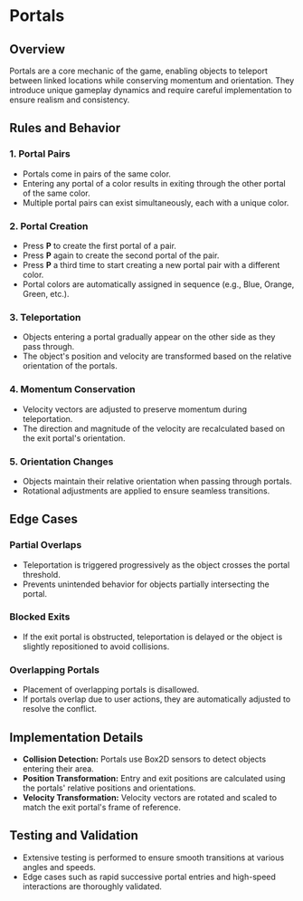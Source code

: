 # Portals

## Overview

Portals are a core mechanic of the game, enabling objects to teleport between linked locations while conserving momentum and orientation. They introduce unique gameplay dynamics and require careful implementation to ensure realism and consistency.

## Rules and Behavior

### 1. **Portal Pairs**
- Portals come in pairs of the same color.
- Entering any portal of a color results in exiting through the other portal of the same color.
- Multiple portal pairs can exist simultaneously, each with a unique color.

### 2. **Portal Creation**
- Press **P** to create the first portal of a pair.
- Press **P** again to create the second portal of the pair.
- Press **P** a third time to start creating a new portal pair with a different color.
- Portal colors are automatically assigned in sequence (e.g., Blue, Orange, Green, etc.).

### 3. **Teleportation**
- Objects entering a portal gradually appear on the other side as they pass through.
- The object's position and velocity are transformed based on the relative orientation of the portals.

### 4. **Momentum Conservation**
- Velocity vectors are adjusted to preserve momentum during teleportation.
- The direction and magnitude of the velocity are recalculated based on the exit portal's orientation.

### 5. **Orientation Changes**
- Objects maintain their relative orientation when passing through portals.
- Rotational adjustments are applied to ensure seamless transitions.

## Edge Cases

### Partial Overlaps
- Teleportation is triggered progressively as the object crosses the portal threshold.
- Prevents unintended behavior for objects partially intersecting the portal.

### Blocked Exits
- If the exit portal is obstructed, teleportation is delayed or the object is slightly repositioned to avoid collisions.

### Overlapping Portals
- Placement of overlapping portals is disallowed.
- If portals overlap due to user actions, they are automatically adjusted to resolve the conflict.

## Implementation Details

- **Collision Detection:** Portals use Box2D sensors to detect objects entering their area.
- **Position Transformation:** Entry and exit positions are calculated using the portals' relative positions and orientations.
- **Velocity Transformation:** Velocity vectors are rotated and scaled to match the exit portal's frame of reference.

## Testing and Validation
- Extensive testing is performed to ensure smooth transitions at various angles and speeds.
- Edge cases such as rapid successive portal entries and high-speed interactions are thoroughly validated.
